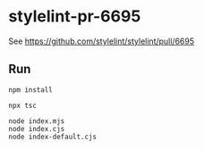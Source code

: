 # stylelint-pr-6695

See <https://github.com/stylelint/stylelint/pull/6695>

## Run

```shell
npm install

npx tsc

node index.mjs
node index.cjs
node index-default.cjs
```
